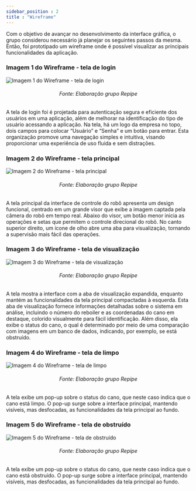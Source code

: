 ```yaml
---
sidebar_position : 2
title : "Wireframe"
---
```


Com o objetivo de avançar no desenvolvimento da interface gráfica, o grupo considerou necessário já planejar os seguintes passos da mesma. Então, foi prototipado um wireframe onde é possível visualizar as principais funcionalidades da aplicação.

### Imagem 1 do Wireframe - tela de login
![Imagem 1 do Wireframe - tela de login](/img/sprint_2/wireframe-login.png)
<h6 align="center"> Fonte: Elaboração grupo Repipe </h6>

A tela de login foi é projetada para autenticação segura e eficiente dos usuários em uma aplicação, além de melhorar na identificação do tipo de usuário acessando a aplicação. Na tela, há um logo da empresa no topo, dois campos para colocar “Usuário” e “Senha” e um botão para entrar. Esta organização promove uma navegação simples e intuitiva, visando proporcionar uma experiência de uso fluida e sem distrações.

### Imagem 2 do Wireframe - tela principal
![Imagem 2 do Wireframe - tela principal](/img/sprint_2/wireframe-principal.png)
<h6 align="center"> Fonte: Elaboração grupo Repipe </h6>

A tela principal da interface de controle do robô apresenta um design funcional, centrado em um grande visor que exibe a imagem captada pela câmera do robô em tempo real. Abaixo do visor, um botão menor inicia as operações e setas que permitem o controle direcional do robô. No canto superior direito, um ícone de olho abre uma aba para visualização, tornando a supervisão mais fácil das operações.

### Imagem 3 do Wireframe - tela de visualização
![Imagem 3 do Wireframe - tela de visualização](/img/sprint_2/wireframe-visu.png)
<h6 align="center"> Fonte: Elaboração grupo Repipe </h6>

A tela mostra a interface com a aba de visualização expandida, enquanto mantém as funcionalidades da tela principal compactadas à esquerda. Esta aba de visualização fornece informações detalhadas sobre o sistema em análise, incluindo o número do reboiler e as coordenadas do cano em destaque, colorido visualmente para fácil identificação. Além disso, ela exibe o status do cano, o qual é determinado por meio de uma comparação com imagens em um banco de dados, indicando, por exemplo, se está obstruído. 

### Imagem 4 do Wireframe - tela de limpo
![Imagem 4 do Wireframe - tela de limpo](/img/sprint_2/wireframe-limpo.png)
<h6 align="center"> Fonte: Elaboração grupo Repipe </h6>

A tela exibe um pop-up sobre o status do cano, que neste caso indica que o cano está limpo. O pop-up surge sobre a interface principal, mantendo visíveis, mas desfocadas, as funcionalidades da tela principal ao fundo. 

### Imagem 5 do Wireframe - tela de obstruído
![Imagem 5 do Wireframe - tela de obstruído](/img/sprint_2/wireframe-obstruido.png)
<h6 align="center"> Fonte: Elaboração grupo Repipe </h6>

A tela exibe um pop-up sobre o status do cano, que neste caso indica que o cano está obstruído. O pop-up surge sobre a interface principal, mantendo visíveis, mas desfocadas, as funcionalidades da tela principal ao fundo. 
